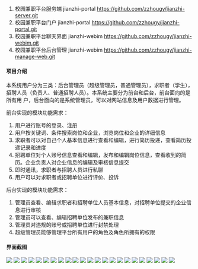 1.  校园兼职平台服务端 jianzhi-portal https://github.com/zzhougy/jianzhi-server.git
2.  校园兼职平台门户 jianzhi-portal https://github.com/zzhougy/jianzhi-portal.git
3.  校园兼职平台聊天界面 jianzhi-webim https://github.com/zzhougy/jianzhi-webim.git
4.  校园兼职平台后台管理 jianzhi-webim https://github.com/zzhougy/jianzhi-manage-web.git

#### 项目介绍
本系统用户分为三类：后台管理员（超级管理员，普通管理员），求职者（学生），
招聘人员（负责人、普通招聘人员）。本系统主要分为前台和后台，前台面向的是所有用
户，后台面向的是系统管理员，可以对网站信息及用户数据进行管理。

前台实现的模块功能需求：
1) 用户进行账号的登录、注册
2) 用户按关键词、条件搜索岗位和企业，浏览岗位和企业的详细信息
3) 求职者可以对自己个人基本信息进行查看和编辑，进行简历投递，查看简历投递记录和进度
4) 招聘单位对个人账号信息查看和编辑，发布和编辑岗位信息，查看收到的简历。企业负责人对企业信息的编辑及审核信息提交
5) 即时通讯，求职者与招聘人员进行私聊
6) 用户可以对求职者或招聘单位进行评价、投诉

后台实现的模块功能需求：
1) 管理员查看、编辑求职者和招聘单位人员基本信息，对招聘单位提交的企业信息进行审核
2) 管理员可以查看、编辑招聘单位发布的兼职信息
3) 管理员对违规的账号或招聘单位进行封禁处理
4) 超级管理员能够管理平台所有用户的角色及角色所拥有的权限

#### 界面截图
![](./image/1/1.png)
![](./image/1/2.png)
![](./image/1/3.png)
![](./image/1/4.png)
![](./image/1/5.png)
![](./image/1/6.png)
![](./image/1/7.png)
![](./image/1/8.png)
![](./image/1/10.png)
![](./image/1/11.png)
![](./image/1/12.png)
![](./image/1/13.png)
![](./image/1/14.png)
![](./image/1/15.png)
![](./image/1/16.jpg)
![](./image/1/17.jpg)
![](./image/2/1.png)
![](./image/2/2.png)
![](./image/2/3.png)
![](./image/2/4.png)
![](./image/2/5.png)
![](./image/2/6.png)
![](./image/3/img.png)